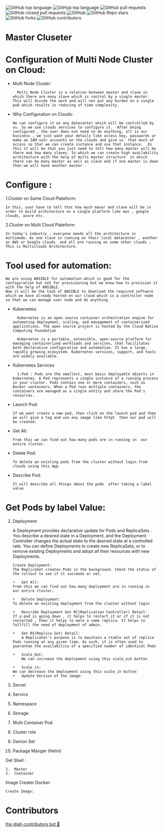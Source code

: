 ![GitHub top language](https://img.shields.io/github/languages/count/Shashwatsingh22/K8s_Management_Project?style=flat-square)
![GitHub top language](https://img.shields.io/github/languages/top/Shashwatsingh22/K8s_Management_Project?style=flat-square)
<img alt="GitHub pull requests" src="https://img.shields.io/github/issues-pr-raw/Shashwatsingh22/K8s_Management_Project?style=flat-square">
<img alt="GitHub closed pull requests" src="https://img.shields.io/github/issues-pr-closed/Shashwatsingh22/K8s_Management_Project?style=flat-square">
<img alt="GitHub" src="https://img.shields.io/github/license/Shashwatsingh22/K8s_Management_Project?style=flat-square">
<img alt="GitHub Repo stars" src="https://img.shields.io/github/stars/Shashwatsingh22/K8s_Management_Project?style=flat-square">
<img alt="GitHub forks" src="https://img.shields.io/github/forks/Shashwatsingh22/K8s_Management_Project?style=flat-square">
<img alt="GitHub contributors" src="https://img.shields.io/github/contributors/Shashwatsingh22/K8s_Management_Project?style=flat-square">

# Master Cluseter

# Configuration of Multi Node Cluster on Cloud:

- Multi Node Cluster:

        Multi Node Cluster is a relation between master and slave in which there are many slave which is control by a single master. This will divide the work and will not put any burden on a single pod which results in reducing of time complexity. 

- Why Configuration on Clouds:

      We can configure it on any datacenter which will be controlled by us. So we use clouds services to configure it.  After being configured , the user does not need to do anything, all is our business , we just want your details like access key, passwords or make an IAM user accounts on the clouds and give us  that much of access so that we can create instance and use that instance.  In this it will be that you just need to tell how many master will be there and how many slaves. In which we can create high availability architecture with the help of multi master structure  in which there can be many master as well as slave and if one master is down then we will have another master .


# Configure :

1.Cluster on Same Cloud Plateform:

    In this, user have to tell that how much maser and slave will be in order to build architecture on a single platform like aws , google clouds, azure etc.
               
 2.Cluster on Multi Cloud Plateform:
                   
    In today’s industry , everyone needs all the architecture in multimode. As one slave is running on their local datacenter , another on AWS or Google clouds  and all are running on some other clouds . This is Multiclouds Architecture.
                         


# Tool used for automation:

    We are using ANSIBLE for automation which is good for the configuration but not for provisioning but we know how to provision it with the help of ANSIBLE.
    Now it will be the task of ANSIBLE to download the required software which we have already hosted on our cloud which is a controller node so that we can manage user node and do anything.


- Kubernetes:

        Kubernetes is an open source container orchestration engine for automating deployment, scaling, and management of containerized applications. The open source project is hosted by the Cloud Native Computing Foundation
     
        Kubernetes is a portable, extensible, open-source platform for managing containerized workloads and services, that facilitates both declarative configuration and automation. It has a large, rapidly growing ecosystem. Kubernetes services, support, and tools are widely available.



- Kubernetes Services

        1.Pod : Pods are the smallest, most basic deployable objects in Kubernetes. A Pod represents a single instance of a running process in your cluster. Pods contain one or more containers, such as Docker containers. When a Pod runs multiple containers, the containers are managed as a single entity and share the Pod's resources.


-	Launch Pod:

        If we want create a new pod, then click on the launch pod and then we will give a tag and use any image like httpt  then our pod will be created.

-	Get All:

        From this we can find out how many pods are in running in  our entire cluster.
                    
                    
-	Delete Pod:

        To delete an existing pods from the cluster without login from clouds using this App

-	Describe Pod:

        It will describe all things about the pods  after taking a label value


#	Get Pods by label Value:
                      
                
   
     
           
2.	Deployment
        
    A Deployment provides declarative update    for Pods and ReplicaSets . You describe a desired state in a Deployment, and the Deployment Controller changes the actual state to the desired state at a controlled rate. You can define Deployments to create new ReplicaSets, or to remove existing Deployments and adopt all their resources with new Deployments.
                           

        Create Deployment:
        The ReplicaSet creates Pods in the background. Check the status of the rollout to see if it succeeds or not. 

        •	Get All:
        From this we can find out how many deployment are in running in  our entire cluster.

        •	Delete Deployment:
        To delete an existing deployment from the cluster without login

        •	Describe Deployment Get RC(Replication Controller) Detail:
        If a pod is going down , it helps to restart it or if it is not restarted , then it helps to male a same replica. It helps to fullfill the need of deployment of admin.

        •	Get RS(Replica Set) Detail:
            A ReplicaSet's purpose is to maintain a stable set of replica Pods running at any given time. As such, it is often used to guarantee the availability of a specified number of identical Pods

        •	Scale_Out: 
            We can increase the deployment using this scale_out button

        •	Scale_in:
        We can decrease the deployment using this scale_in button
        •	Update Version of the image:






3.	Secret
4.	Service
5.	Namespace
6.	Storage
7.	Multi Container Pod
8.	Cluster role
9.	Demon Set
10.	Package Manger (Helm) 



Get Shell :
                  
    1.	Master
    2.	Container

Image  Creater Docker:

    Create Image:

# Contributors
[the @all-contributors bot 🤖](https://allcontributors.org/docs/en/bot/overview)